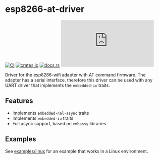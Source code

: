 # esp8266-at-driver

[![CI](https://github.com/drogue-iot/esp8266-at-driver/actions/workflows/ci.yaml/badge.svg)](https://github.com/drogue-iot/esp8266-at-driver/actions/workflows/ci.yaml)
[![crates.io](https://img.shields.io/crates/v/esp8266-at-driver.svg)](https://crates.io/crates/esp8266-at-driver)
[![docs.rs](https://docs.rs/esp8266-at-driver/badge.svg)](https://docs.rs/esp8266-at-driver)
[![Matrix](https://img.shields.io/matrix/drogue-iot:matrix.org)](https://matrix.to/#/#drogue-iot:matrix.org)

Driver for the esp8266-wifi adapter with AT command firmware. The adapter has a serial interface, therefore this driver can be used with any UART driver that implements the `embedded-io` traits.

## Features

* Implements `embedded-nal-async` traits
* Implements `embedded-io` traits
* Full async support, based on `embassy` libraries

## Examples

See [examples/linux](examples/linux) for an example that works in a Linux environment.

